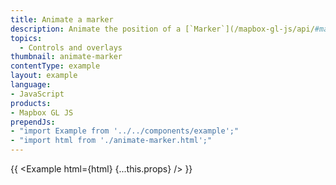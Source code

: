 ```yaml
---
title: Animate a marker
description: Animate the position of a [`Marker`](/mapbox-gl-js/api/#marker) by updating its location on each frame.
topics:
  - Controls and overlays
thumbnail: animate-marker
contentType: example
layout: example
language:
- JavaScript
products:
- Mapbox GL JS
prependJs:
- "import Example from '../../components/example';"
- "import html from './animate-marker.html';"
---
```


{{ <Example html={html} {...this.props} /> }}
